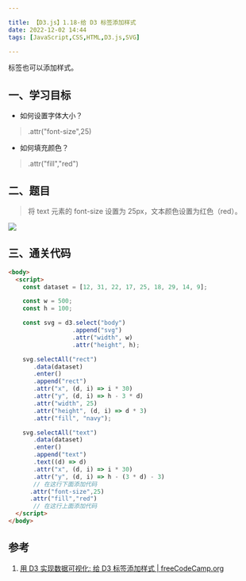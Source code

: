 ```yaml
---

title: 【D3.js】1.18-给 D3 标签添加样式
date: 2022-12-02 14:44
tags: [JavaScript,CSS,HTML,D3.js,SVG]

---
```


标签也可以添加样式。

<!-- more -->

## 一、学习目标
* 如何设置字体大小？
> .attr("font-size",25)
* 如何填充颜色？
> .attr("fill","red")

## 二、题目
> 将 text 元素的 font-size 设置为 25px，文本颜色设置为红色（red）。

![](https://pic-1313582683.cos.ap-chongqing.myqcloud.com/2022/202212021441274.png)

## 三、通关代码
```html
<body>
  <script>
    const dataset = [12, 31, 22, 17, 25, 18, 29, 14, 9];

    const w = 500;
    const h = 100;

    const svg = d3.select("body")
                  .append("svg")
                  .attr("width", w)
                  .attr("height", h);

    svg.selectAll("rect")
       .data(dataset)
       .enter()
       .append("rect")
       .attr("x", (d, i) => i * 30)
       .attr("y", (d, i) => h - 3 * d)
       .attr("width", 25)
       .attr("height", (d, i) => d * 3)
       .attr("fill", "navy");

    svg.selectAll("text")
       .data(dataset)
       .enter()
       .append("text")
       .text((d) => d)
       .attr("x", (d, i) => i * 30)
       .attr("y", (d, i) => h - (3 * d) - 3)
       // 在这行下面添加代码
      .attr("font-size",25)
      .attr("fill","red")
       // 在这行上面添加代码
  </script>
</body>

```

## 参考
1. [用 D3 实现数据可视化: 给 D3 标签添加样式 | freeCodeCamp.org](https://www.freecodecamp.org/chinese/learn/data-visualization/data-visualization-with-d3/style-d3-labels)